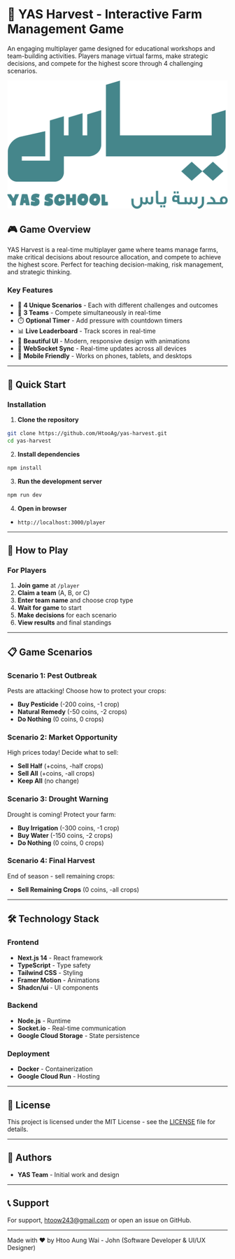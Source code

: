 # 🌾 YAS Harvest - Interactive Farm Management Game

An engaging multiplayer game designed for educational workshops and team-building activities. Players manage virtual farms, make strategic decisions, and compete for the highest score through 4 challenging scenarios.

![YAS Harvest](public/YAS-logo.png)

## 🎮 Game Overview

YAS Harvest is a real-time multiplayer game where teams manage farms, make critical decisions about resource allocation, and compete to achieve the highest score. Perfect for teaching decision-making, risk management, and strategic thinking.

### Key Features

-   🎯 **4 Unique Scenarios** - Each with different challenges and outcomes
-   👥 **3 Teams** - Compete simultaneously in real-time
-   ⏱️ **Optional Timer** - Add pressure with countdown timers
-   📊 **Live Leaderboard** - Track scores in real-time
-   🎨 **Beautiful UI** - Modern, responsive design with animations
-   🔄 **WebSocket Sync** - Real-time updates across all devices
-   📱 **Mobile Friendly** - Works on phones, tablets, and desktops

---

## 🚀 Quick Start

### Installation

1. **Clone the repository**

```bash
git clone https://github.com/HtooAg/yas-harvest.git
cd yas-harvest
```

2. **Install dependencies**

```bash
npm install
```

3. **Run the development server**

```bash
npm run dev
```

4. **Open in browser**

-  `http://localhost:3000/player`

---

## 🎲 How to Play

### For Players

1. **Join game** at `/player`
2. **Claim a team** (A, B, or C)
3. **Enter team name** and choose crop type
4. **Wait for game** to start
5. **Make decisions** for each scenario
6. **View results** and final standings

---

## 📋 Game Scenarios

### Scenario 1: Pest Outbreak

Pests are attacking! Choose how to protect your crops:

-   **Buy Pesticide** (-200 coins, -1 crop)
-   **Natural Remedy** (-50 coins, -2 crops)
-   **Do Nothing** (0 coins, 0 crops)

### Scenario 2: Market Opportunity

High prices today! Decide what to sell:

-   **Sell Half** (+coins, -half crops)
-   **Sell All** (+coins, -all crops)
-   **Keep All** (no change)

### Scenario 3: Drought Warning

Drought is coming! Protect your farm:

-   **Buy Irrigation** (-300 coins, -1 crop)
-   **Buy Water** (-150 coins, -2 crops)
-   **Do Nothing** (0 coins, 0 crops)

### Scenario 4: Final Harvest

End of season - sell remaining crops:

-   **Sell Remaining Crops** (0 coins, -all crops)

---


## 🛠️ Technology Stack

### Frontend

-   **Next.js 14** - React framework
-   **TypeScript** - Type safety
-   **Tailwind CSS** - Styling
-   **Framer Motion** - Animations
-   **Shadcn/ui** - UI components

### Backend

-   **Node.js** - Runtime
-   **Socket.io** - Real-time communication
-   **Google Cloud Storage** - State persistence

### Deployment

-   **Docker** - Containerization
-   **Google Cloud Run** - Hosting

---

## 📄 License

This project is licensed under the MIT License - see the [LICENSE](LICENSE) file for details.

---

## 👥 Authors

-   **YAS Team** - Initial work and design

---

## 📞 Support

For support, htoow243@gmail.com or open an issue on GitHub.

---

Made with ❤️ by Htoo Aung Wai - John (Software Developer & UI/UX Designer)
